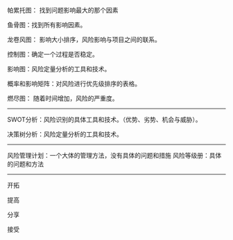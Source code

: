 
帕累托图： 找到问题影响最大的那个因素

鱼骨图：找到所有影响因素。

龙卷风图： 影响大小排序，风险影响与项目之间的联系。

控制图：确定一个过程是否稳定。

影响图：风险定量分析的工具和技术。

概率和影响矩阵：对风险进行优先级排序的表格。

燃尽图： 随着时间增加，风险的严重度。

---

SWOT分析：风险识别的具体工具和技术。（优势、劣势、机会与威胁）。

决策树分析：风险定量分析的工具和技术。



---

风险管理计划：一个大体的管理方法，没有具体的问题和措施
风险等级册：具体的问题和方法

---

开拓

提高

分享

接受